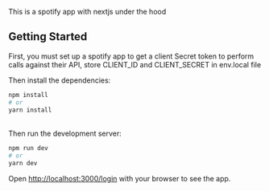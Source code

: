 This is a spotify app with nextjs under the hood

## Getting Started

First, you must set up a spotify app to get a client Secret token to perform calls against their API, store CLIENT_ID and CLIENT_SECRET in env.local file<br />

Then install the dependencies:

```bash
npm install
# or
yarn install
```

<br />
Then run the development server:

```bash
npm run dev
# or
yarn dev
```

Open [http://localhost:3000/login](http://localhost:3000/login) with your browser to see the app.


